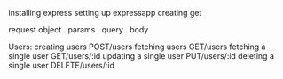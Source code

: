installing express
setting up expressapp
creating get

request object
. params
. query
. body

Users:
creating users                   POST/users
fetching users                   GET/users
fetching a single user           GET/users/:id
updating a single user           PUT/users/:id
deleting a single user           DELETE/users/:id